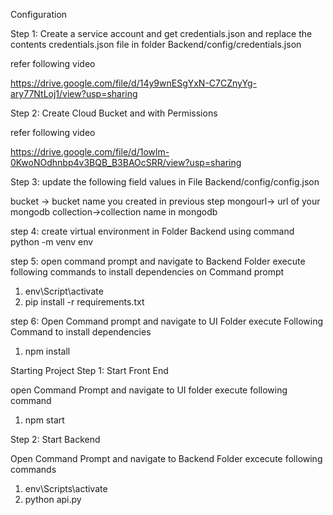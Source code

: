 Configuration

Step 1:
Create a service account and get credentials.json and replace the contents credentials.json file in folder Backend/config/credentials.json

refer following video

https://drive.google.com/file/d/14y9wnESgYxN-C7CZnyYg-ary77NtLoj1/view?usp=sharing


Step 2: 
Create Cloud Bucket and with Permissions 

refer following video

https://drive.google.com/file/d/1owlm-0KwoNOdhnbp4v3BQB_B3BAOcSRR/view?usp=sharing

Step 3: 
update the following field values in File Backend/config/config.json

bucket -> bucket name you created in previous step
mongourl-> url of your mongodb
collection->collection name in mongodb

step 4:
create virtual environment in Folder Backend using command
python -m venv env

step 5:
open command prompt and navigate to Backend Folder
execute following commands to install dependencies on Command prompt
1. env\Script\activate
2. pip install -r requirements.txt

step 6:
Open Command prompt and navigate to UI Folder
execute Following Command to install dependencies
1. npm install

Starting Project
Step 1:
Start Front End

open Command Prompt and navigate to UI folder
execute following command
1. npm start

Step 2:
Start Backend

Open Command Prompt and navigate to Backend Folder
excecute following commands
1. env\Scripts\activate
2. python api.py

